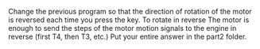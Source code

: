 Change the previous program so that the direction of rotation of the motor is reversed each time you press the key. To rotate in reverse
The motor is enough to send the steps of the motor motion signals to the engine in reverse (first T4, then T3, etc.)
Put your entire answer in the part2 folder.